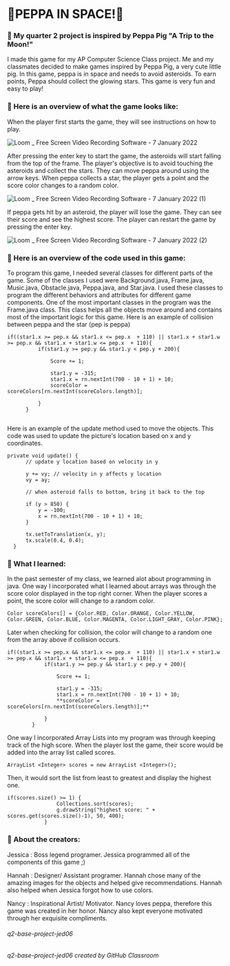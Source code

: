 # 🐷PEPPA IN SPACE!🐷

### 🐽 My quarter 2 project is inspired by Peppa Pig "A Trip to the Moon!"
I made this game for my AP Computer Science Class project. Me and my classmates decided to make games inspired by Peppa Pig, a very cute little pig. In this game, peppa is in space and needs to avoid asteroids. To earn points, Peppa should collect the glowing stars. This game is very fun and easy to play!
### 🐽 Here is an overview of what the game looks like:
When the player first starts the game, they will see instructions on how to play.

![Loom _ Free Screen   Video Recording Software - 7 January 2022](https://user-images.githubusercontent.com/89813821/148616467-fd49b03e-8d90-4930-9a34-4b2f80992842.gif)

After pressing the enter key to start the game, the asteroids will start falling from the top of the frame. The player's objective is to avoid touching the asteroids and collect the stars. They can move peppa around using the arrow keys. When peppa collects a star, the player gets a point and the score color changes to a random color.

![Loom _ Free Screen   Video Recording Software - 7 January 2022 (1)](https://user-images.githubusercontent.com/89813821/148616792-0e8831d5-0cde-402a-995d-014cc81cf13d.gif)


If peppa gets hit by an asteroid, the player will lose the game. They can see their score and see the highest score. The player can restart the game by pressing the enter key.

![Loom _ Free Screen   Video Recording Software - 7 January 2022 (2)](https://user-images.githubusercontent.com/89813821/148617381-7585de7c-207b-4bfb-81cd-98cfde69cc42.gif)

### 🐽 Here is an overview of the code used in this game:
To program this game, I needed several classes for different parts of the game. Some of the classes I used were Background.java, Frame.java, Music.java, Obstacle.java, Peppa.java, and Star.java. I used these classes to program the different behaviors and attributes for different game components. One of the most important classes in the program was the Frame.java class. This class helps all the objects move around and contains most of the important logic for this game.
 Here is an example of collision between peppa and the star (pep is peppa)
  ```
  if((star1.x >= pep.x && star1.x <= pep.x  + 110) || star1.x + star1.w >= pep.x && star1.x + star1.w <= pep.x  + 110){
			if(star1.y >= pep.y && star1.y < pep.y + 200){
				
				Score += 1;
					
				star1.y = -315;
				star1.x = rn.nextInt(700 - 10 + 1) + 10;
				scoreColor = scoreColors[rn.nextInt(scoreColors.length)];
					
			}
		}
    
  ```
 Here is an example of the update method used to move the objects. This code was used to update the picture's location based on x and y coordinates.
  ```
  private void update() {
		// update y location based on velocity in y
		
		y += vy; // velocity in y affects y location
		vy = ay;
		
		// when asteroid falls to bottom, bring it back to the top
		
		if (y > 850) {
			y = -100;
			x = rn.nextInt(700 - 10 + 1) + 10;
		}
		
		tx.setToTranslation(x, y);
		tx.scale(0.4, 0.4);
	}
 ```   
### 🐽 What I learned:
In the past semester of my class, we learned alot about programming in java. 
One way I incorporated what I learned about arrays was through the score color displayed in the top right corner. When the player scores a point, the score color will change to a random color.
```
Color scoreColors[] = {Color.RED, Color.ORANGE, Color.YELLOW, Color.GREEN, Color.BLUE, Color.MAGENTA, Color.LIGHT_GRAY, Color.PINK};
```
Later when checking for collision, the color will change to a random one from the array above if collision occurs.
```
if((star1.x >= pep.x && star1.x <= pep.x  + 110) || star1.x + star1.w >= pep.x && star1.x + star1.w <= pep.x  + 110){
			if(star1.y >= pep.y && star1.y < pep.y + 200){
				
				Score += 1;
					
				star1.y = -315;
				star1.x = rn.nextInt(700 - 10 + 1) + 10;
				**scoreColor = scoreColors[rn.nextInt(scoreColors.length)];**
					
			}
		}
```

One way I incorporated Array Lists into my program was through keeping track of the high score. When the player lost the game, their score would be added into the array list called scores.
```
ArrayList <Integer> scores = new ArrayList <Integer>();
```
Then, it would sort the list from least to greatest and display the highest one.
```
if(scores.size() >= 1) {
				Collections.sort(scores);
				g.drawString("highest score: " + scores.get(scores.size()-1), 50, 400);
			}
```

### 🐽 About the creators:
Jessica : Boss legend programer. Jessica programmed all of the components of this game ;)

Hannah : Designer/ Assistant programer. Hannah chose many of the  amazing images for the objects and helped give recommendations. Hannah also helped when Jessica forgot how to use colors.

Nancy : Inspirational Artist/ Motivator. Nancy loves peppa, therefore this game was created in her honor. Nancy also kept everyone motivated through her exquisite compliments.






###### q2-base-project-jed06
###### q2-base-project-jed06 created by GitHub Classroom

